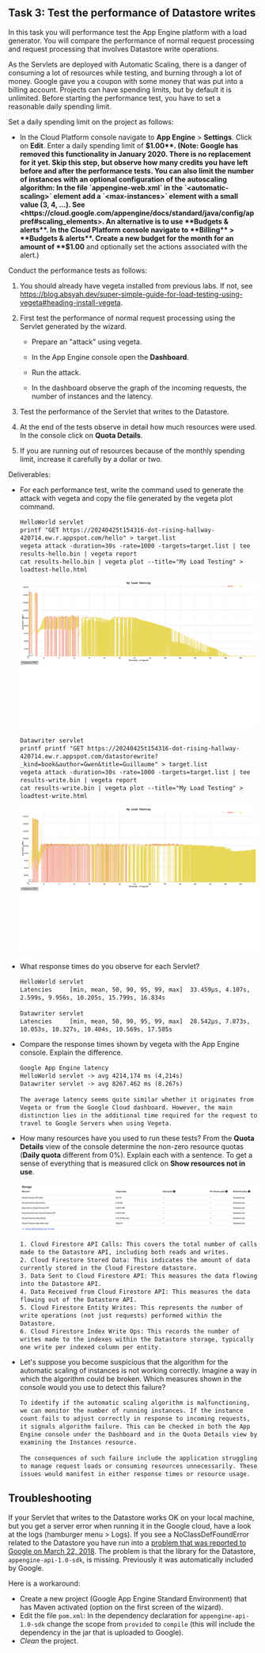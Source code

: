 ## Task 3: Test the performance of Datastore writes

In this task you will performance test the App Engine platform with a
load generator. You will compare the performance of normal request
processing and request processing that involves Datastore write
operations.

As the Servlets are deployed with Automatic Scaling, there is a danger
of consuming a lot of resources while testing, and burning through a
lot of money. Google gave you a coupon with some money that was put
into a billing account. Projects can have spending limits, but by
default it is unlimited. Before starting the performance test, you
have to set a reasonable daily spending limit.

Set a daily spending limit on the project as follows:

- In the Cloud Platform console navigate to **App Engine** >
  **Settings**. Click on **Edit**. Enter a daily spending limit of
  **$1.00**. (Note: Google has removed this functionality in January 2020. There is no replacement for it yet. Skip this step, but observe how many credits you have left before and after the performance tests. You can also limit the number of instances with an optional configuration of the autoscaling algorithm: In the file `appengine-web.xml` in the `<automatic-scaling>` element add a `<max-instances>` element with a small value (3, 4, ...). See <https://cloud.google.com/appengine/docs/standard/java/config/appref#scaling_elements>. An alternative is to use **Budgets & alerts**. In the Cloud Platform console navigate to **Billing** > **Budgets & alerts**. Create a new budget for the month for an amount of **$1.00** and optionally set the actions associated with the alert.)

Conduct the performance tests as follows:

1. You should already have vegeta installed from previous labs. If not, see <https://blog.absyah.dev/super-simple-guide-for-load-testing-using-vegeta#heading-install-vegeta>.

2. First test the performance of normal request processing using the
   Servlet generated by the wizard.

   - Prepare an "attack" using vegeta.

   - In the App Engine console open the **Dashboard**.

   - Run the attack.

   - In the dashboard observe the graph of the incoming requests, the
     number of instances and the latency.

3. Test the performance of the Servlet that writes to the Datastore.

4. At the end of the tests observe in detail how much resources were
   used. In the console click on **Quota Details**.

5. If you are running out of resources because of the monthly spending
   limit, increase it carefully by a dollar or two.

Deliverables:

- For each performance test, write the command used to generate the attack with vegeta and copy the file generated by the vegeta plot command.

  ```
  HelloWorld servlet
  printf "GET https://20240425t154316-dot-rising-hallway-420714.ew.r.appspot.com/hello" > target.list
  vegeta attack -duration=30s -rate=1000 -targets=target.list | tee results-hello.bin | vegeta report
  cat results-hello.bin | vegeta plot --title="My Load Testing" > loadtest-hello.html
  ```
  ![](img/vegeta-plot-hello.png)
  ```
  Datawriter servlet
  printf printf "GET https://20240425t154316-dot-rising-hallway-420714.ew.r.appspot.com/datastorewrite?_kind=book&author=Gwen&title=Guillaume" > target.list
  vegeta attack -duration=30s -rate=1000 -targets=target.list | tee results-write.bin | vegeta report
  cat results-write.bin | vegeta plot --title="My Load Testing" > loadtest-write.html
  ```
  ![](img/vegeta-plot-write.png)
 
- What response times do you observe for each Servlet?

  ```
  HelloWorld servlet
  Latencies     [min, mean, 50, 90, 95, 99, max]  33.459µs, 4.107s, 2.599s, 9.956s, 10.205s, 15.799s, 16.834s

  Datawriter servlet
  Latencies     [min, mean, 50, 90, 95, 99, max]  28.542µs, 7.873s, 10.053s, 10.327s, 10.404s, 10.569s, 17.585s

  ```

- Compare the response times shown by vegeta with the App Engine
  console. Explain the difference.

  ```
  Google App Engine latency
  HelloWorld servlet -> avg 4214,174 ms (4,214s)
  Datawriter servlet -> avg 8267.462 ms (8.267s)

  The average latency seems quite similar whether it originates from Vegeta or from the Google Cloud dashboard. However, the main distinction lies in the additional time required for the request to travel to Google Servers when using Vegeta.
  ```

- How many resources have you used to run these tests? From the
  **Quota Details** view of the console determine the non-zero resource
  quotas (**Daily quota** different from 0%). Explain each with a sentence.
  To get a sense of everything that is measured click on **Show resources not in use**.

  ![](img/google-app-quotas.png)
  ```
  1. Cloud Firestore API Calls: This covers the total number of calls made to the Datastore API, including both reads and writes.
  2. Cloud Firestore Stored Data: This indicates the amount of data currently stored in the Cloud Firestore datastore.
  3. Data Sent to Cloud Firestore API: This measures the data flowing into the Datastore API.
  4. Data Received from Cloud Firestore API: This measures the data flowing out of the Datastore API.
  5. Cloud Firestore Entity Writes: This represents the number of write operations (not just requests) performed within the Datastore.
  6. Cloud Firestore Index Write Ops: This records the number of writes made to the indexes within the Datastore storage, typically one write per indexed column per entity.
  ```

- Let's suppose you become suspicious that the algorithm for the automatic scaling of instances is not working correctly. Imagine a way in which the algorithm could be broken. Which measures shown in the console would you use to detect this failure?

  ```
  To identify if the automatic scaling algorithm is malfunctioning, we can monitor the number of running instances. If the instance count fails to adjust correctly in response to incoming requests, it signals algorithm failure. This can be checked in both the App Engine console under the Dashboard and in the Quota Details view by examining the Instances resource.

  The consequences of such failure include the application struggling to manage request loads or consuming resources unnecessarily. These issues would manifest in either response times or resource usage.
  ```

## Troubleshooting

If your Servlet that writes to the Datastore works OK on your local
machine, but you get a server error when running it in the Google
cloud, have a look at the logs (hamburger menu > Logs). If you see a
NoClassDefFoundError related to the Datastore you have run into a
[problem that was reported to Google on March 22, 2018](https://issuetracker.google.com/issues/76144204). The
problem is that the library for the Datastore,
`appengine-api-1.0-sdk`, is missing. Previously it was automatically
included by Google.

Here is a workaround:

- Create a new project (Google App Engine Standard Environment) that
  has Maven activated (option on the first screen of the wizard).
- Edit the file `pom.xml`: In the dependency declaration for
  `appengine-api-1.0-sdk` change the scope from `provided` to
  `compile` (this will include the dependency in the jar that is
  uploaded to Google).
- _Clean_ the project.
